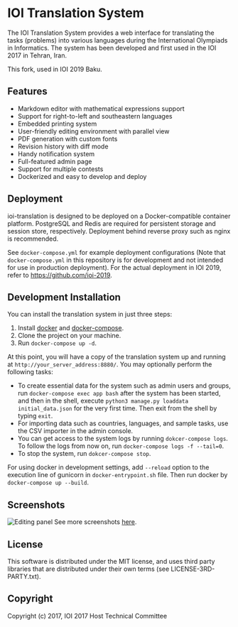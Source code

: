 IOI Translation System
======================

The IOI Translation System provides a web interface for translating the tasks (problems)
into various languages during the International Olympiads in Informatics.
The system has been developed and first used in the IOI 2017 in Tehran, Iran.

This fork, used in IOI 2019 Baku.

Features
--------

* Markdown editor with mathematical expressions support
* Support for right-to-left and southeastern languages
* Embedded printing system
* User-friendly editing environment with parallel view
* PDF generation with custom fonts
* Revision history with diff mode
* Handy notification system
* Full-featured admin page
* Support for multiple contests
* Dockerized and easy to develop and deploy


Deployment
----------

ioi-translation is designed to be deployed on a Docker-compatible container platform. PostgreSQL and Redis are required for persistent storage and session store, respectively. Deployment behind reverse proxy such as nginx is recommended.

See `docker-compose.yml` for example deployment configurations (Note that `docker-compose.yml` in this repository is for development and not intended for use in production deployment). For the actual deployment in IOI 2019, refer to <https://github.com/ioi-2019>.


Development Installation
--------------------

You can install the translation system in just three steps:
1. Install [docker](https://docs.docker.com/engine/installation/) and
   [docker-compose](https://docs.docker.com/compose/install/).
2. Clone the project on your machine.
3. Run `docker-compose up -d`.

At this point, you will have a copy of the translation system up
and running at `http://your_server_address:8880/`.
You may optionally perform the following tasks:

* To create essential data for the system such as admin users and groups,
  run `docker-compose exec app bash` after the system has been started,
  and then in the shell, execute `python3 manage.py loaddata initial_data.json`
  for the very first time.
  Then exit from the shell by typing `exit`.
* For importing data such as countries, languages, and sample tasks,
  use the CSV importer in the admin console.
* You can get access to the system logs by running `dokcer-compose logs`.
  To follow the logs from now on, run `docker-compose logs -f --tail=0`.
* To stop the system, run `dokcer-compose stop`.

For using docker in development settings, add `--reload` option
to the execution line of gunicorn in `docker-entrypoint.sh` file.
Then run docker by `docker-compose up --build`.

Screenshots
----------------
![Editing panel](https://raw.githubusercontent.com/ioi-2017/translation/master/docs/screenshots/edit.png)
See more screenshots [here](https://github.com/ioi-2017/translation/tree/master/docs/screenshots).

License
-------
This software is distributed under the MIT license,
and uses third party libraries that are distributed under their own terms
(see LICENSE-3RD-PARTY.txt).

Copyright
---------
Copyright (c) 2017, IOI 2017 Host Technical Committee
